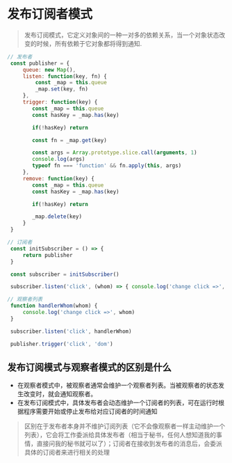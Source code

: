 # 发布订阅者模式

> 发布订阅模式，它定义对象间的一种一对多的依赖关系，当一个对象状态改变的时候，所有依赖于它对象都将得到通知.

```JavaScript
// 发布者
 const publisher = {
     queue: new Map(),
     listen: function(key, fn) {
         const _map = this.queue
         _map.set(key, fn)
     },
     trigger: function(key) {
        const _map = this.queue
        const hasKey = _map.has(key)

        if(!hasKey) return

        const fn = _map.get(key)

        const args = Array.prototype.slice.call(arguments, 1)
        console.log(args)
        typeof fn === 'function' && fn.apply(this, args)
     },
     remove: function(key) {
        const _map = this.queue
        const hasKey = _map.has(key)

        if(!hasKey) return

        _map.delete(key)
     }
 }

// 订阅者
 const initSubscriber = () => {
     return publisher
 }

 const subscriber = initSubscriber()

 subscriber.listen('click', (whom) => { console.log('change click =>', whom) }) // 动态维护订阅者

// 观察者列表
 function handlerWhom(whom) {
     console.log('change click =>', whom)
 }

 subscriber.listen('click', handlerWhom)

 publisher.trigger('click', 'dom')

```

## 发布订阅模式与观察者模式的区别是什么

-   在观察者模式中，被观察者通常会维护一个观察者列表。当被观察者的状态发生改变时，就会通知观察者。
-   在发布订阅模式中，具体发布者会动态维护一个订阅者的列表，可在运行时根据程序需要开始或停止发布给对应订阅者的时间通知

> 区别在于发布者本身并不维护订阅列表（它不会像观察者一样主动维护一个列表），它会将工作委派给具体发布者（相当于秘书，任何人想知道我的事情，直接问我的秘书就可以了）；订阅者在接收到发布者的消息后，会委派具体的订阅者来进行相关的处理
